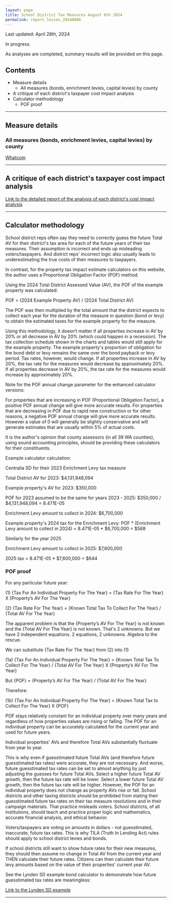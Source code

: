 ```yaml
---
layout: page
title: School District Tax Measures August 6th 2024
permalink: report_levies_20240806
---
```


Last updated: April 28th, 2024

In progress.

As analyses are completed, summary results will be provided on this page.

## Contents
- Measure details
	- All measures (bonds, enrichment levies, capital levies) by county
- A critique of each district's taxpayer cost impact analysis
- Calculator methodology
    - POF proof

___


## Measure details
### All measures (bonds, enrichment levies, capital levies) by county
[Whatcom](whatcomcountymeasures20240806)

___

## A critique of each district's taxpayer cost impact analysis

[Link to the detailed report of the analysis of each district's cost impact analysis](report_analysis_of_districts_cost_analyses_20240806)

___

## Calculator methodology

School district reps often say they need to correctly guess the future 
Total AV for their district's tax area for each of the future years of their tax measures. Their assumption is incorrect and ends up misleading voters/taxpayers. 
And district reps' incorrect logic also usually leads to underestimating the true costs of their measures to taxpayers.

In contrast, for the property tax impact estimate calculators on this website, the author uses a Proportional Obligation Factor (POF) method. 

Using the 2024 Total District Assessed Value (AV), the POF of the example property was calculated:

POF = (2024 Example Property AV) / (2024 Total District AV)

The POF was then multiplied by the total amount that the district expects to collect each year for the duration of the measure in question (bond or levy) 
to obtain the estimated taxes for the example property for the measure.

Using this methodology, it doesn’t matter if all properties increase in AV by 20% or all decrease in AV by 20% (which could happen in a recession). 
The tax collection schedule shown in the charts and tables would still apply for the example property. The example property's proportion of obligation for the bond debt 
or levy remains the same over the bond payback or levy period. Tax rates, however, would change. If all properties increase in AV by 20%, the tax rate for the measures would 
decrease by approximately 20%. If all properties decrease in AV by 20%, the tax rate for the measures would increase by approximately 20%.

Note for the POF annual change parameter for the enhanced calculator versions:

For properties that are increasing in POF (Proportional Obligation Factor), a positive POF annual change will give more accurate results. 
For properties that are decreasing in POF due to rapid new construction or for other reasons, a negative POF annual change will give more accurate results. 
However a value of 0 will generally be slightly conservative and will generate estimates that are usually within 5% of actual costs. 

It is the author's opinion that county assessors (in all 39 WA counties), using sound accounting principles, should be providing these 
calculators for their constituents. 

Example calculator calculation:

Centralia SD for their 2023 Enrichment Levy tax measure

Total District AV for 2023: $4,131,948,094

Example property's AV for 2023: $350,000

POF for 2023 assumed to be the same for years 2023 - 2025: $350,000 / $4,131,948,094 = 8.471E-05

Enrichment Levy amount to collect in 2024: $6,700,000

Example property's 2024 tax for the Enrichment Levy: POF * (Enrichment Levy amount to collect in 2024) = 8.471E-05 * $6,700,000 = $568

Similarly for the year 2025

Enrichment Levy amount to collect in 2025: $7,600,000

2025 tax = 8.471E-05 * $7,600,000 = $644


### POF proof

For any particular future year:

(1) {Tax For An Individual Property For The Year} = {Tax Rate For The Year} X {Property’s AV For The Year}

(2) {Tax Rate For The Year} = {Known Total Tax To Collect For The Year} / {Total AV For The Year}

The apparent problem is that the {Property’s AV For The Year} is not known and the {Total AV For The Year} is not known. 
That's 2 unknowns. But we have 2 independent equations. 2 equations, 2 unknowns. Algebra to the rescue.

We can substitute {Tax Rate For The Year} from (2) into (1)

(1a)  {Tax For An Individual Property For The Year} = {Known Total Tax To Collect For The Year} / {Total AV For The Year} X {Property’s AV For The Year}

But {POF} = {Property’s AV For The Year} / {Total AV For The Year} 

Therefore:

(1b) {Tax For An Individual Property For The Year} = {Known Total Tax to Collect For The Year} X {POF}

POF stays relatively constant for an individual property over many years and regardless of how properties values are rising or falling. 
The POF for an individual property can be accurately calculated for the current year and used for future years.

Individual properties' AVs and therefore Total AVs substantially fluctuate from year to year.

This is why even if guesstimated future Total AVs (and therefore future guesstimated tax rates) were accurate, they are not necessary. 
And worse, future guesstimated tax rates can be set to almost anything by just adjusting the guesses for future Total AVs. 
Select a higher future Total AV growth, then the future tax rate will be lower. Select a lower future Total AV growth, then 
the future tax rate will be higher. However, the POF for an individual property does not change as property AVs rise or fall. 
School districts and other taxing districts should be prohibited from stating their guesstimated future tax rates on their tax measure resolutions 
and in their campaign materials. 
That practice misleads voters. School districts, of all institutions, should teach and practice proper logic and mathematics, accurate 
financial analysis, and ethical behavior. 

Voters/taxpayers are voting on amounts in dollars - not guesstimated, inaccurate, future tax rates. 
This is why TILA (Truth In Lending Act) rules should apply to school district levies and bonds.

If school districts still want to show future rates for their new measures, they should then assume no change in Total AV from the current year and THEN calculate their future rates. Citizens can then calculate their 
future levy amounts based on the value of their properties' current year AV. 

See the Lynden SD example bond calculator to demonstrate how future guesstimated tax rates are meaningless:

[Link to the Lynden SD example](table_lynden_bond_20240806)


___

